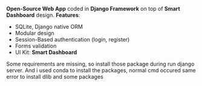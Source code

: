 **Open-Source Web App** coded in **Django Framework** on top of **Smart Dashboard** design. **Features**:

- SQLite, Django native ORM
- Modular design
- Session-Based authentication (login, register)
- Forms validation
- UI Kit: **Smart Dashboard**

Some requirements are missing, so install those package during run django server. And i used conda to install the packages, normal cmd occured same error to install dlib and some packages

